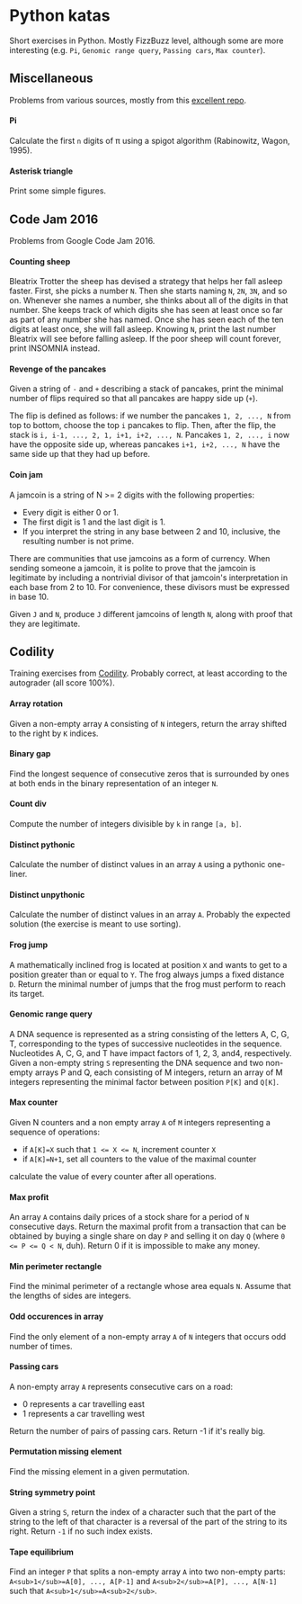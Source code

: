 # Python katas
Short exercises in Python. Mostly FizzBuzz level, although some are more interesting (e.g. `Pi`, `Genomic range query`, `Passing cars`, `Max counter`).

## Miscellaneous
Problems from various sources, mostly from this [excellent repo](https://github.com/karan/Projects).

#### Pi
Calculate the first `n` digits of π using a spigot algorithm (Rabinowitz, Wagon, 1995). 

#### Asterisk triangle
Print some simple figures.

## Code Jam 2016
Problems from Google Code Jam 2016.

#### Counting sheep
Bleatrix Trotter the sheep has devised a strategy that helps her fall asleep faster. First, she picks a number `N`. Then she starts naming `N`, `2N`, `3N`, and so on. Whenever she names a number, she thinks about all of the digits in that number. She keeps track of which digits she has seen at least once so far as part of any number she has named. Once she has seen each of the ten digits at least once, she will fall asleep. Knowing `N`, print the last number Bleatrix will see before falling asleep. If the poor sheep will count forever, print INSOMNIA instead.

#### Revenge of the pancakes
Given a string of `-` and `+` describing a stack of pancakes, print the minimal number of flips required so that all pancakes are happy side up (`+`).

The flip is defined as follows: if we number the pancakes `1, 2, ..., N` from top to bottom, choose the top `i` pancakes to flip. Then, after the flip, the stack is `i, i-1, ..., 2, 1, i+1, i+2, ..., N`. Pancakes `1, 2, ..., i` now have the opposite side up, whereas pancakes `i+1, i+2, ..., N` have the same side up that they had up before.

#### Coin jam
A jamcoin is a string of N >= 2 digits with the following properties:

* Every digit is either 0 or 1.
* The first digit is 1 and the last digit is 1.
* If you interpret the string in any base between 2 and 10, inclusive, the resulting number is not prime.

There are communities that use jamcoins as a form of currency. When sending someone a jamcoin, it is polite to prove that the jamcoin is legitimate by including a nontrivial divisor of that jamcoin's interpretation in each base from 2 to 10. For convenience, these divisors must be expressed in base 10.

Given `J` and `N`, produce `J` different jamcoins of length `N`, along with proof that they are legitimate.


## Codility
Training exercises from [Codility](https://www.codility.com). Probably correct, at least according to the autograder (all score 100%).

#### Array rotation
Given a non-empty array `A` consisting of `N` integers, return the array shifted to the right by `K` indices.

#### Binary gap
Find the longest sequence of consecutive zeros that is surrounded by ones at both ends in the binary representation of an integer `N`.

#### Count div
Compute the number of integers divisible by `k` in range `[a, b]`.

#### Distinct pythonic
Calculate the number of distinct values in an array `A` using a pythonic one-liner.

#### Distinct unpythonic
Calculate the number of distinct values in an array `A`. Probably the expected solution (the exercise is meant to use sorting).

#### Frog jump
A mathematically inclined frog is located at position `X` and wants to get to a position greater than or equal to `Y`. The frog always jumps a fixed distance `D`. Return the minimal number of jumps that the frog must perform to reach its target.

#### Genomic range query
A DNA sequence is represented as a string consisting of the letters A, C, G, T, corresponding to the types of successive nucleotides in the sequence. Nucleotides A, C, G, and T have impact factors of 1, 2, 3, and4, respectively. Given a non-empty string `S` representing the DNA sequence and two non-empty arrays P and Q, each consisting of M integers, return an array of M integers representing the minimal factor between position `P[K]` and `Q[K]`.  

#### Max counter
Given N counters and a non empty array `A` of `M` integers representing a sequence of operations:
* if `A[K]=X` such that `1 <= X <= N`, increment counter `X`
* if `A[K]=N+1`, set all counters to the value of the maximal counter

calculate the value of every counter after all operations.

#### Max profit
An array `A` contains daily prices of a stock share for a period of `N` consecutive days. Return the maximal profit from a transaction that can be obtained by buying a single share on day `P` and selling it on day `Q` (where `0 <= P <= Q < N`, duh). Return 0 if it is impossible to make any money.

#### Min perimeter rectangle
Find the minimal perimeter of a rectangle whose area equals `N`. Assume that the lengths of sides are integers.

#### Odd occurences in array
Find the only element of a non-empty array `A` of `N` integers that occurs odd number of times.

#### Passing cars
A non-empty array `A` represents consecutive cars on a road:
* 0 represents a car travelling east
* 1 represents a car travelling west

Return the number of pairs of passing cars. Return -1 if it's really big.

#### Permutation missing element
Find the missing element in a given permutation.

#### String symmetry point
Given a string `S`, return the index of a character such that the part of the string to the left of that character is a reversal of the part of the string to its right. Return `-1` if no such index exists.

#### Tape equilibrium
Find an integer `P` that splits a non-empty array `A` into two non-empty parts: `A<sub>1</sub>=A[0], ..., A[P-1]` and `A<sub>2</sub>=A[P], ..., A[N-1]` such that `A<sub>1</sub>=A<sub>2</sub>`.

